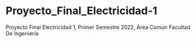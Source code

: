 # Proyecto_Final_Electricidad-1
Proyecto Final Electricidad 1, Primer Semestre 2022, Área Común Facultad De Ingeniería
